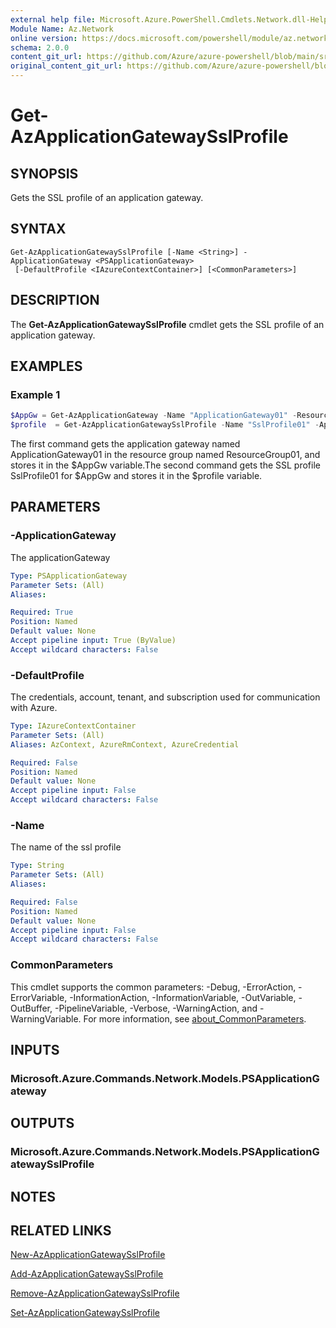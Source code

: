 ```yaml
---
external help file: Microsoft.Azure.PowerShell.Cmdlets.Network.dll-Help.xml
Module Name: Az.Network
online version: https://docs.microsoft.com/powershell/module/az.network/get-azapplicationgatewaysslprofile
schema: 2.0.0
content_git_url: https://github.com/Azure/azure-powershell/blob/main/src/Network/Network/help/Get-AzApplicationGatewaySslProfile.md
original_content_git_url: https://github.com/Azure/azure-powershell/blob/main/src/Network/Network/help/Get-AzApplicationGatewaySslProfile.md
---
```


# Get-AzApplicationGatewaySslProfile

## SYNOPSIS
Gets the SSL profile of an application gateway.

## SYNTAX

```
Get-AzApplicationGatewaySslProfile [-Name <String>] -ApplicationGateway <PSApplicationGateway>
 [-DefaultProfile <IAzureContextContainer>] [<CommonParameters>]
```

## DESCRIPTION
The **Get-AzApplicationGatewaySslProfile** cmdlet gets the SSL profile of an application gateway.

## EXAMPLES

### Example 1
```powershell
$AppGw = Get-AzApplicationGateway -Name "ApplicationGateway01" -ResourceGroupName "ResourceGroup01"
$profile  = Get-AzApplicationGatewaySslProfile -Name "SslProfile01" -ApplicationGateway $AppGw
```

The first command gets the application gateway named ApplicationGateway01 in the resource group named ResourceGroup01, and stores it in the $AppGw variable.The second command gets the SSL profile SslProfile01 for $AppGw and stores it in the $profile variable.

## PARAMETERS

### -ApplicationGateway
The applicationGateway

```yaml
Type: PSApplicationGateway
Parameter Sets: (All)
Aliases:

Required: True
Position: Named
Default value: None
Accept pipeline input: True (ByValue)
Accept wildcard characters: False
```

### -DefaultProfile
The credentials, account, tenant, and subscription used for communication with Azure.

```yaml
Type: IAzureContextContainer
Parameter Sets: (All)
Aliases: AzContext, AzureRmContext, AzureCredential

Required: False
Position: Named
Default value: None
Accept pipeline input: False
Accept wildcard characters: False
```

### -Name
The name of the ssl profile

```yaml
Type: String
Parameter Sets: (All)
Aliases:

Required: False
Position: Named
Default value: None
Accept pipeline input: False
Accept wildcard characters: False
```

### CommonParameters
This cmdlet supports the common parameters: -Debug, -ErrorAction, -ErrorVariable, -InformationAction, -InformationVariable, -OutVariable, -OutBuffer, -PipelineVariable, -Verbose, -WarningAction, and -WarningVariable. For more information, see [about_CommonParameters](http://go.microsoft.com/fwlink/?LinkID=113216).

## INPUTS

### Microsoft.Azure.Commands.Network.Models.PSApplicationGateway

## OUTPUTS

### Microsoft.Azure.Commands.Network.Models.PSApplicationGatewaySslProfile

## NOTES

## RELATED LINKS

[New-AzApplicationGatewaySslProfile](./New-AzApplicationGatewaySslProfile.md)

[Add-AzApplicationGatewaySslProfile](./Add-AzApplicationGatewaySslProfile.md)

[Remove-AzApplicationGatewaySslProfile](./Remove-AzApplicationGatewaySslProfile.md)

[Set-AzApplicationGatewaySslProfile](./Set-AzApplicationGatewaySslProfile.md)